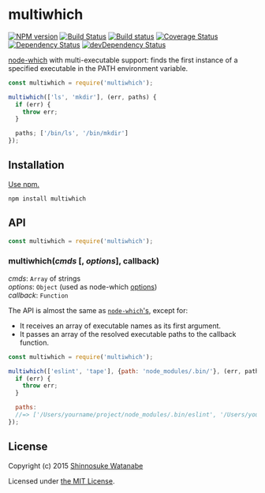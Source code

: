 # multiwhich

[![NPM version](https://img.shields.io/npm/v/multiwhich.svg)](https://www.npmjs.com/package/multiwhich)
[![Build Status](https://travis-ci.org/shinnn/multiwhich.svg?branch=master)](https://travis-ci.org/shinnn/multiwhich)
[![Build status](https://ci.appveyor.com/api/projects/status/m206w6c0co7l8cmq?svg=true)](https://ci.appveyor.com/project/ShinnosukeWatanabe/multiwhich)
[![Coverage Status](https://img.shields.io/coveralls/shinnn/multiwhich.svg)](https://coveralls.io/r/shinnn/multiwhich)
[![Dependency Status](https://img.shields.io/david/shinnn/multiwhich.svg?label=deps)](https://david-dm.org/shinnn/multiwhich)
[![devDependency Status](https://img.shields.io/david/dev/shinnn/multiwhich.svg?label=devDeps)](https://david-dm.org/shinnn/multiwhich#info=devDependencies)

[node-which](https://github.com/npm/node-which) with multi-executable support: finds the first instance of a specified executable in the PATH environment variable.

```javascript
const multiwhich = require('multiwhich');

multiwhich(['ls', 'mkdir'], (err, paths) {
  if (err) {
    throw err;
  }

  paths; ['/bin/ls', '/bin/mkdir']
});
```

## Installation

[Use npm.](https://docs.npmjs.com/cli/install)

```
npm install multiwhich
```

## API

```javascript
const multiwhich = require('multiwhich');
```

### multiwhich(*cmds* [, *options*], **callback**)

*cmds*: `Array` of strings  
*options*: `Object` (used as node-which [options](https://github.com/npm/node-which#options))  
*callback*: `Function`

The API is almost the same as [`node-which`'s](https://github.com/npm/node-which#usage), except for:

* It receives an array of executable names as its first argument.
* It passes an array of the resolved executable paths to the callback function.

```javascript
const multiwhich = require('multiwhich');

multiwhich(['eslint', 'tape'], {path: 'node_modules/.bin/'}, (err, paths) => {
  if (err) {
    throw err;
  }

  paths:
  //=> ['/Users/yourname/project/node_modules/.bin/eslint', '/Users/yourname/project/node_modules/.bin/eslint']
});
```

## License

Copyright (c) 2015 [Shinnosuke Watanabe](https://github.com/shinnn)

Licensed under [the MIT License](./LICENSE).
